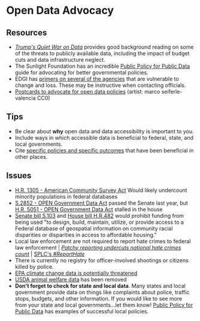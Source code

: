 # Open Data Advocacy

## Resources
- [*Trump's Quiet War on Data*](https://www.engadget.com/2017/03/20/trumps-quiet-war-on-data-begins) provides good background reading on some of the threats to publicly available data, including the impact of budget cuts and data infrastructure neglect.
- The Sunlight Foundation has an incredible [Public Policy for Public Data](http://whatworkscities.sunlightfoundation.com/) guide for advocating for better governmental policies.
- EDGI has [primers on several of the agencies](https://envirodatagov.org/agencyprimers/) that are vulnerable to change and loss. These may be instructive when contacting officials.
- [Postcards to advocate for open data policies](https://github.com/endangereddataweek/resources/blob/master/media/Endangered%20Data%20postcards.pdf) (artist: marco seiferle-valencia CC0)

## Tips
- Be clear about **why** open data and data accessibility is important to you.
- Include ways in which accessible data is beneficial to federal, state, and local governments.
- Cite [specific policies and specific outcomes](http://assets.sunlightfoundation.com.s3.amazonaws.com/documents/policy/impacts-of-open-data.pdf) that have been beneficial in other places.

## Issues
- [H.R. 1305 - American Community Survey Act](https://www.congress.gov/bill/115th-congress/house-bill/1305) Would likely undercount minority populations in federal databases
- [S.2852 - OPEN Government Data Act](https://www.congress.gov/bill/114th-congress/senate-bill/2852) passed the Senate last year, but [H.R. 5051 - OPEN Government Data Act](https://www.congress.gov/bill/114th-congress/house-bill/5051/) stalled in the house
- [Senate bill S.103](https://www.congress.gov/bill/115th-congress/senate-bill/103/text) and [House bill H.R.482](https://www.congress.gov/bill/115th-congress/house-bill/482/text) would prohibit funding from being used "to design, build, maintain, utilize, or provide access to a Federal database of geospatial information on community racial disparities or disparities in access to affordable housing."
- Local law enforcement are not required to report hate crimes to federal law enforcement | [*Patchy reporting undercuts national hate crimes count*](http://bigstory.ap.org/article/8247a1d2f76b4baea2a121186dedf768/ap-patchy-reporting-undercuts-national-hate-crimes-count) | [SPLC's *#ReportHate*](https://www.splcenter.org/reporthate)
- There is currently no registry for officer-involved shootings or citizens killed by police.
- [EPA climate change data is potentially threatened](http://www.reuters.com/article/us-usa-trump-epa-climatechange-idUSKBN15906G)
- [USDA animal welfare data](http://www.sciencemag.org/news/2017/02/trump-administration-blacks-out-animal-welfare-information) has been removed
- **Don't forget to check for state and local data**. Many states and local government provide data on things like complaints about police, traffic stops, budgets, and other information. If you would like to see more from your state and local governments...let them know! [Public Policy for Public Data](http://whatworkscities.sunlightfoundation.com/#section-h2-09) has examples of successful local policies.
